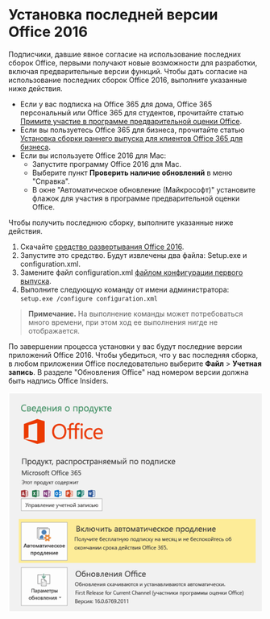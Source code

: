 # Установка последней версии Office 2016

Подписчики, давшие явное согласие на использование последних сборок Office, первыми получают новые возможности для разработки, включая предварительные версии функций. Чтобы дать согласие на использование последних сборок Office 2016, выполните указанные ниже действия. 

- Если у вас подписка на Office 365 для дома, Office 365 персональный или Office 365 для студентов, прочитайте статью [Примите участие в программе предварительной оценки Office](https://products.office.com/en-us/office-insider).
- Если вы пользуетесь Office 365 для бизнеса, прочитайте статью [Установка сборки раннего выпуска для клиентов Office 365 для бизнеса](https://support.office.com/en-us/article/Install-the-First-Release-build-for-Office-365-for-business-customers-4dd8ba40-73c0-4468-b778-c7b744d03ead?ui=en-US&rs=en-US&ad=US).
- Если вы используете Office 2016 для Mac:
    - Запустите программу Office 2016 для Mac.
    - Выберите пункт **Проверить наличие обновлений** в меню "Справка".
    - В окне "Автоматическое обновление (Майкрософт)" установите флажок для участия в программе предварительной оценки Office. 

Чтобы получить последнюю сборку, выполните указанные ниже действия. 

1. Скачайте [средство развертывания Office 2016](https://www.microsoft.com/en-us/download/details.aspx?id=49117). 
2. Запустите это средство. Будут извлечены два файла: Setup.exe и configuration.xml.
3. Замените файл configuration.xml [файлом конфигурации первого выпуска](https://raw.githubusercontent.com/OfficeDev/Office-Add-in-Commands-Samples/master/Tools/FirstReleaseConfig/configuration.xml).
4. Выполните следующую команду от имени администратора: `setup.exe /configure configuration.xml` 

>**Примечание.** На выполнение команды может потребоваться много времени, при этом ход ее выполнения нигде не отображается.

По завершении процесса установки у вас будут последние версии приложений Office 2016. Чтобы убедиться, что у вас последняя сборка, в любом приложении Office последовательно выберите **Файл**  >  **Учетная запись**. В разделе "Обновления Office" над номером версии должна быть надпись Office Insiders.

![Снимок экрана, на котором показаны сведения о продукте с надписью Office Insiders](../../images/officeinsider.PNG)
